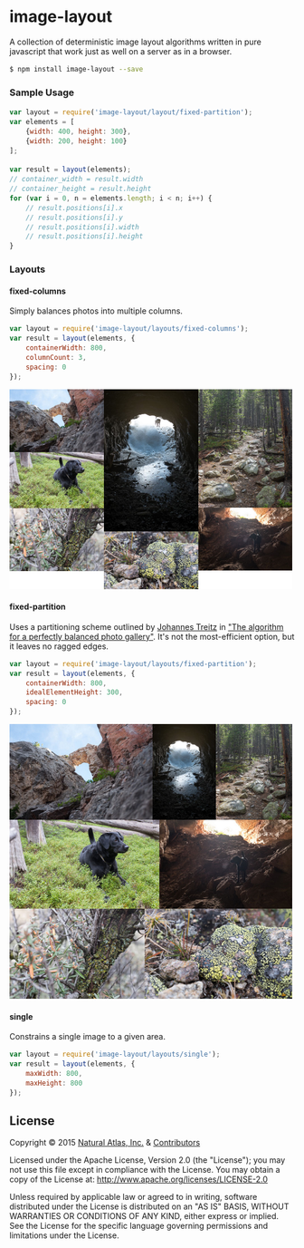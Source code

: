 # image-layout

A collection of deterministic image layout algorithms written in pure javascript that work just as well on a server as in a browser.

```sh
$ npm install image-layout --save
```

### Sample Usage
```js
var layout = require('image-layout/layout/fixed-partition');
var elements = [
	{width: 400, height: 300},
	{width: 200, height: 100}
];

var result = layout(elements);
// container_width = result.width
// container_height = result.height
for (var i = 0, n = elements.length; i < n; i++) {
	// result.positions[i].x
	// result.positions[i].y
	// result.positions[i].width
	// result.positions[i].height
}
```

### Layouts

#### fixed-columns

Simply balances photos into multiple columns.

```js
var layout = require('image-layout/layouts/fixed-columns');
var result = layout(elements, {
    containerWidth: 800,
    columnCount: 3,
    spacing: 0
});
```

<img src="./docs/fixed-columns.jpg?raw=true" width="500" />

#### fixed-partition

Uses a partitioning scheme outlined by [Johannes Treitz](https://twitter.com/jtreitz) in ["The algorithm for a perfectly balanced photo gallery"](https://www.crispymtn.com/stories/the-algorithm-for-a-perfectly-balanced-photo-gallery). It's not the most-efficient option, but it leaves no ragged edges.

```js
var layout = require('image-layout/layouts/fixed-partition');
var result = layout(elements, {
    containerWidth: 800,
    idealElementHeight: 300,
    spacing: 0
});
```

<img src="./docs/fixed-partition.jpg?raw=true" width="500" />


#### single

Constrains a single image to a given area.

```js
var layout = require('image-layout/layouts/single');
var result = layout(elements, {
    maxWidth: 800,
    maxHeight: 800
});
```

## License

Copyright &copy; 2015 [Natural Atlas, Inc.](https://github.com/naturalatlas) & [Contributors](https://github.com/naturalatlas/image-layout/graphs/contributors)

Licensed under the Apache License, Version 2.0 (the "License"); you may not use this file except in compliance with the License. You may obtain a copy of the License at: http://www.apache.org/licenses/LICENSE-2.0

Unless required by applicable law or agreed to in writing, software distributed under the License is distributed on an "AS IS" BASIS, WITHOUT WARRANTIES OR CONDITIONS OF ANY KIND, either express or implied. See the License for the specific language governing permissions and limitations under the License.
